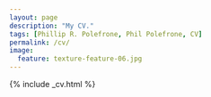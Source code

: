 ```yaml
---
layout: page
description: "My CV."
tags: [Phillip R. Polefrone, Phil Polefrone, CV]
permalink: /cv/
image:
  feature: texture-feature-06.jpg
---
```


{% include _cv.html %}